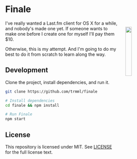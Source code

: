 Finale
=====

<img align="right" width="20%" style="float:right;padding:20px;" src="http://i.imgur.com/ZeE0jrp.png">

I've really wanted a Last.fm client for OS X for a while, and nobody's made one yet. If someone wants to make one before I create one for myself I'll pay them $10.

Otherwise, this is my attempt. And I'm going to do my best to do it from scratch to learn along the way.

Development
-----------

Clone the project, install dependencies, and run it.

```bash
git clone https://github.com/trmml/finale

# Install dependencies
cd finale && npm install

# Run Finale
npm start
```

License
--------
This repository is licensed under MIT. See [LICENSE](https://github.com/trmml/finale/blob/master/LICENSE) for the full license text.
